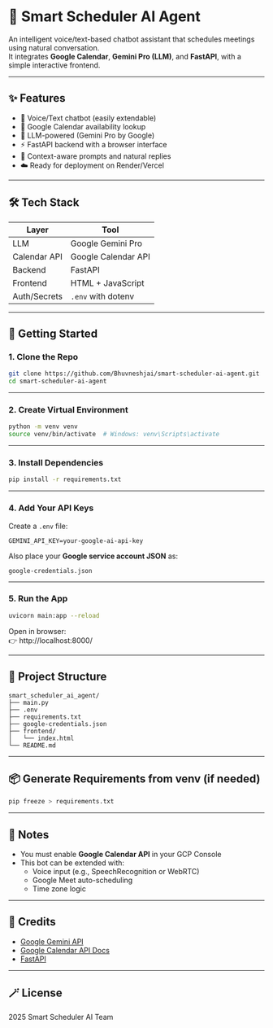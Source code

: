 # 🧠 Smart Scheduler AI Agent

An intelligent voice/text-based chatbot assistant that schedules meetings using natural conversation.  
It integrates **Google Calendar**, **Gemini Pro (LLM)**, and **FastAPI**, with a simple interactive frontend.

---

## ✨ Features

- 🤖 Voice/Text chatbot (easily extendable)
- 📅 Google Calendar availability lookup
- 💬 LLM-powered (Gemini Pro by Google)
- ⚡ FastAPI backend with a browser interface
- 🧠 Context-aware prompts and natural replies
- ☁️ Ready for deployment on Render/Vercel

---

## 🛠 Tech Stack

| Layer         | Tool                    |
|---------------|-------------------------|
| LLM           | Google Gemini Pro       |
| Calendar API  | Google Calendar API     |
| Backend       | FastAPI                 |
| Frontend      | HTML + JavaScript       |
| Auth/Secrets  | `.env` with dotenv      |

---

## 🚀 Getting Started

### 1. Clone the Repo

```bash
git clone https://github.com/Bhuvneshjai/smart-scheduler-ai-agent.git
cd smart-scheduler-ai-agent
```

---

### 2. Create Virtual Environment

```bash
python -m venv venv
source venv/bin/activate  # Windows: venv\Scripts\activate
```

---

### 3. Install Dependencies

```bash
pip install -r requirements.txt
```

---

### 4. Add Your API Keys

Create a `.env` file:

```env
GEMINI_API_KEY=your-google-ai-api-key
```

Also place your **Google service account JSON** as:
```
google-credentials.json
```

---

### 5. Run the App

```bash
uvicorn main:app --reload
```

Open in browser:  
👉 http://localhost:8000/

---

## 📁 Project Structure

```
smart_scheduler_ai_agent/
├── main.py
├── .env
├── requirements.txt
├── google-credentials.json
├── frontend/
│   └── index.html
└── README.md
```

---

## 📦 Generate Requirements from venv (if needed)

```bash
pip freeze > requirements.txt
```

---

## 📌 Notes

- You must enable **Google Calendar API** in your GCP Console
- This bot can be extended with:
  - Voice input (e.g., SpeechRecognition or WebRTC)
  - Google Meet auto-scheduling
  - Time zone logic

---

## 🧠 Credits

- [Google Gemini API](https://makersuite.google.com/app/apikey)
- [Google Calendar API Docs](https://developers.google.com/calendar/api)
- [FastAPI](https://fastapi.tiangolo.com)

---

## 🪄 License

2025 Smart Scheduler AI Team
